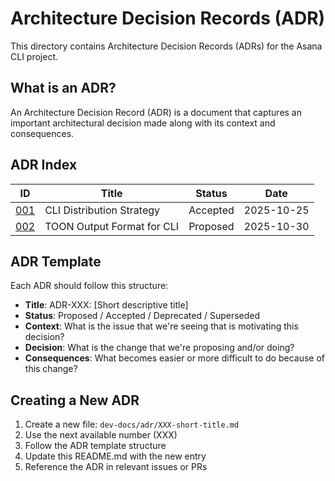 # Architecture Decision Records (ADR)

This directory contains Architecture Decision Records (ADRs) for the Asana CLI project.

## What is an ADR?

An Architecture Decision Record (ADR) is a document that captures an important architectural decision made along with its context and consequences.

## ADR Index

| ID | Title | Status | Date |
|----|-------|--------|------|
| [001](./001-distribution-strategy.md) | CLI Distribution Strategy | Accepted | 2025-10-25 |
| [002](./002-toon-output-format.md) | TOON Output Format for CLI | Proposed | 2025-10-30 |

## ADR Template

Each ADR should follow this structure:

- **Title**: ADR-XXX: [Short descriptive title]
- **Status**: Proposed / Accepted / Deprecated / Superseded
- **Context**: What is the issue that we're seeing that is motivating this decision?
- **Decision**: What is the change that we're proposing and/or doing?
- **Consequences**: What becomes easier or more difficult to do because of this change?

## Creating a New ADR

1. Create a new file: `dev-docs/adr/XXX-short-title.md`
2. Use the next available number (XXX)
3. Follow the ADR template structure
4. Update this README.md with the new entry
5. Reference the ADR in relevant issues or PRs
